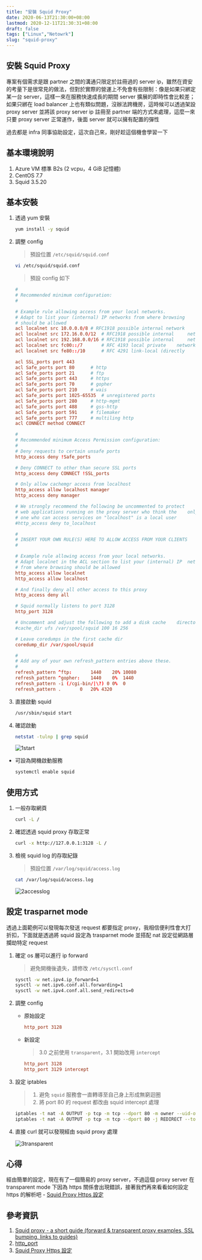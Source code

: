 ```yaml
---
title: "安裝 Squid Proxy"
date: 2020-06-13T21:30:00+08:00
lastmod: 2020-12-11T21:30:31+08:00
draft: false
tags: ["Linux","Netowrk"]
slug: "squid-proxy"
---
```


## 安裝 Squid Proxy

專案有個需求是跟 partner 之間的溝通只限定於註冊過的 server ip，雖然在資安的考量下是很常見的做法，但對於實際的營運上不免會有些限制：像是如果只綁定某一台 server，這樣一來在服務快速成長的期間 server 擴展的即時性會比較差；如果只綁在 load balancer 上也有類似問題，沒辦法跨機房，這時候可以透過架設 proxy server 並將該 proxy server ip 註冊至 partner 端的方式來處理，這麼一來只要 proxy server 正常運作，後面 server 就可以擁有配置的彈性

過去都是 infra 同事協助設定，這次自己來，剛好趁這個機會學習一下

## 基本環境說明

1. Azure VM 標準 B2s (2 vcpu，4 GiB 記憶體)
2. CentOS 7.7
3. Squid 3.5.20

## 基本安裝

1. 透過 yum 安裝

    ```bash
    yum install -y squid
    ```

2. 調整 config

    > 預設位置 `/etc/squid/squid.conf`

    ```bash
    vi /etc/squid/squid.conf
    ```

    > 預設 config 如下

    ```conf
    #
    # Recommended minimum configuration:
    #

    # Example rule allowing access from your local networks.
    # Adapt to list your (internal) IP networks from where browsing
    # should be allowed
    acl localnet src 10.0.0.0/8	# RFC1918 possible internal network
    acl localnet src 172.16.0.0/12	# RFC1918 possible internal     network
    acl localnet src 192.168.0.0/16	# RFC1918 possible internal     network
    acl localnet src fc00::/7       # RFC 4193 local private    network range
    acl localnet src fe80::/10      # RFC 4291 link-local (directly     plugged) machines

    acl SSL_ports port 443
    acl Safe_ports port 80		# http
    acl Safe_ports port 21		# ftp
    acl Safe_ports port 443		# https
    acl Safe_ports port 70		# gopher
    acl Safe_ports port 210		# wais
    acl Safe_ports port 1025-65535	# unregistered ports
    acl Safe_ports port 280		# http-mgmt
    acl Safe_ports port 488		# gss-http
    acl Safe_ports port 591		# filemaker
    acl Safe_ports port 777		# multiling http
    acl CONNECT method CONNECT

    #
    # Recommended minimum Access Permission configuration:
    #
    # Deny requests to certain unsafe ports
    http_access deny !Safe_ports

    # Deny CONNECT to other than secure SSL ports
    http_access deny CONNECT !SSL_ports

    # Only allow cachemgr access from localhost
    http_access allow localhost manager
    http_access deny manager

    # We strongly recommend the following be uncommented to protect     innocent
    # web applications running on the proxy server who think the    only
    # one who can access services on "localhost" is a local user
    #http_access deny to_localhost

    #
    # INSERT YOUR OWN RULE(S) HERE TO ALLOW ACCESS FROM YOUR CLIENTS
    #

    # Example rule allowing access from your local networks.
    # Adapt localnet in the ACL section to list your (internal) IP  networks
    # from where browsing should be allowed
    http_access allow localnet
    http_access allow localhost

    # And finally deny all other access to this proxy
    http_access deny all

    # Squid normally listens to port 3128
    http_port 3128

    # Uncomment and adjust the following to add a disk cache    directory.
    #cache_dir ufs /var/spool/squid 100 16 256

    # Leave coredumps in the first cache dir
    coredump_dir /var/spool/squid

    #
    # Add any of your own refresh_pattern entries above these.
    #
    refresh_pattern ^ftp:		1440	20%	10080
    refresh_pattern ^gopher:	1440	0%	1440
    refresh_pattern -i (/cgi-bin/|\?) 0	0%	0
    refresh_pattern .		0	20%	4320
    ```

3. 直接啟動 squid

    ```bash
    /usr/sbin/squid start
    ```

4. 確認啟動

    ```bash
    netstat -tulnp | grep squid
    ```

    ![1start](https://user-images.githubusercontent.com/3851540/84596036-db3c3800-ae8d-11ea-8df1-cebaa8445270.jpg)

* 可設為開機啟動服務

    ```bash
    systemctl enable squid
    ```

## 使用方式

1. 一般存取網頁

    ```bash
    curl -L /
    ```

2. 確認透過 squid proxy 存取正常

    ```bash
    curl -x http://127.0.0.1:3128 -L /
    ```

3. 檢視 squid log 的存取紀錄

    > 預設位置 `/var/log/squid/access.log`

    ```bash
    cat /var/log/squid/access.log
    ```

    ![2accesslog](https://user-images.githubusercontent.com/3851540/84596038-dd05fb80-ae8d-11ea-9f42-3f629c7b1ef8.jpg)

## 設定 trasparnet mode

透過上面範例可以發現每次發送 request 都要指定 proxy，我相信便利性會大打折扣，下面就是透過將 squid 設定為 trasparnet mode 並搭配 nat 設定從網路層攔劫特定 request

1. 確定 os 層可以進行 ip forward

    > 避免開機後遺失，請修改 `/etc/sysctl.conf`

    ```bash
    sysctl -w net.ipv4.ip_forward=1
    sysctl -w net.ipv6.conf.all.forwarding=1
    sysctl -w net.ipv4.conf.all.send_redirects=0
    ```

2. 調整 config

    - 原始設定

        ```conf
        http_port 3128
        ```

    - 新設定

        > 3.0 之前使用 `transparent`，3.1 開始改用 `intercept`

        ```conf
        http_port 3128
        http_port 3129 intercept
        ```

3. 設定 iptables

    > 1. 避免 `squid` 服務會一直轉導至自己身上形成無窮迴圈
    > 2. 將 port 80 的 request 都改由 squid intercept 處理

    ```bash
    iptables -t nat -A OUTPUT -p tcp -m tcp --dport 80 -m owner --uid-owner squid -j RETURN
    iptables -t nat -A OUTPUT -p tcp -m tcp --dport 80 -j REDIRECT --to-ports 3129
    ```

4. 直接 curl 就可以發現經由 squid proxy 處理

    ![3transparent](https://user-images.githubusercontent.com/3851540/84596039-dd05fb80-ae8d-11ea-813a-76c526ff039d.jpg)

## 心得

經由簡單的設定，現在有了一個簡易的 proxy server，不過這個 proxy server 在 transparent mode 下因為 https 關係會出現錯誤，接著我們再來看看如何設定 https 的解析吧 - [Squid Proxy Https 設定](/squid-proxy-https)

## 參考資訊

1. [Squid proxy - a short guide (forward & transparent proxy examples, SSL bumping, links to guides)](https://www.reddit.com/r/sysadmin/comments/a67hly/squid_proxy_a_short_guide_forward_transparent/)
2. [http_port](http://www.squid-cache.org/Versions/v3/3.5/cfgman/http_port.html)
3. [Squid Proxy Https 設定](/squid-proxy-https)
